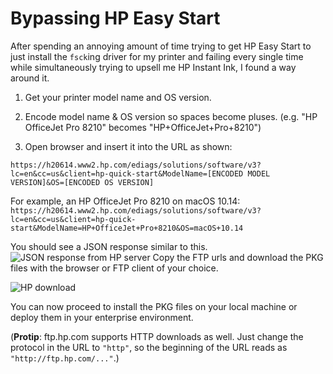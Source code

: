 # Bypassing HP Easy Start

After spending an annoying amount of time trying to get HP Easy Start to just install the `fsck`ing driver for my printer and failing every single time while simultaneously trying to upsell me HP Instant Ink, I found a way around it.

1. Get your printer model name and OS version.

2. Encode model name & OS version so spaces become pluses. (e.g. "HP OfficeJet Pro 8210" becomes "HP+OfficeJet+Pro+8210")

3. Open browser and insert it into the URL as shown:

`https://h20614.www2.hp.com/ediags/solutions/software/v3?lc=en&cc=us&client=hp-quick-start&ModelName=[ENCODED MODEL VERSION]&OS=[ENCODED OS VERSION]`

For example, an HP OfficeJet Pro 8210 on macOS 10.14:
`https://h20614.www2.hp.com/ediags/solutions/software/v3?lc=en&cc=us&client=hp-quick-start&ModelName=HP+OfficeJet+Pro+8210&OS=macOS+10.14`

You should see a JSON response similar to this.
![JSON response from HP server](https://i.imgur.com/VsxHaQV.png)
Copy the FTP urls and download the PKG files with the browser or FTP client of your choice.

![HP download](https://i.imgur.com/PgS32DL.png)

You can now proceed to install the PKG files on your local machine or deploy them in your enterprise environment.

(**Protip**: ftp.hp.com supports HTTP downloads as well. Just change the protocol in the URL to `"http"`, so the beginning of the URL reads as `"http://ftp.hp.com/..."`.)
